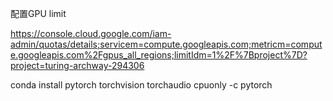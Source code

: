 

配置GPU limit

https://console.cloud.google.com/iam-admin/quotas/details;servicem=compute.googleapis.com;metricm=compute.googleapis.com%2Fgpus_all_regions;limitIdm=1%2F%7Bproject%7D?project=turing-archway-294306


conda install pytorch torchvision torchaudio cpuonly -c pytorch